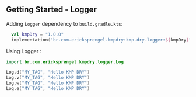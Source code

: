 ## Getting Started - Logger

Adding `Logger` dependency to `build.gradle.kts`:
```kotlin
  val kmpDry = "1.0.0"
  implementation("br.com.ericksprengel.kmpdry:kmp-dry-logger:${kmpDry}")
```

Using Logger :
```kotlin
import br.com.ericksprengel.kmpdry.logger.Log

Log.d("MY_TAG", "Hello KMP DRY")
Log.v("MY_TAG", "Hello KMP DRY")
Log.w("MY_TAG", "Hello KMP DRY")
Log.e("MY_TAG", "Hello KMP DRY")
```

